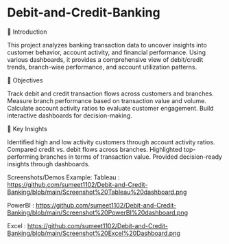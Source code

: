 # Debit-and-Credit-Banking
📌 Introduction

This project analyzes banking transaction data to uncover insights into customer behavior, account activity, and financial performance. Using various dashboards, it provides a comprehensive view of debit/credit trends, branch-wise performance, and account utilization patterns.

🎯 Objectives

Track debit and credit transaction flows across customers and branches. 
Measure branch performance based on transaction value and volume. 
Calculate account activity ratios to evaluate customer engagement. 
Build interactive dashboards for decision-making.

🔑 Key Insights

Identified high and low activity customers through account activity ratios. 
Compared credit vs. debit flows across branches. 
Highlighted top-performing branches in terms of transaction value. 
Provided decision-ready insights through dashboards.

Screenshots/Demos
Example: 
Tableau : https://github.com/sumeet1102/Debit-and-Credit-Banking/blob/main/Screenshot%20Tableau%20dashboard.png

PowerBI : https://github.com/sumeet1102/Debit-and-Credit-Banking/blob/main/Screenshot%20PowerBI%20dashboard.png

Excel : https://github.com/sumeet1102/Debit-and-Credit-Banking/blob/main/Screenshot%20Excel%20Dashboard.png
